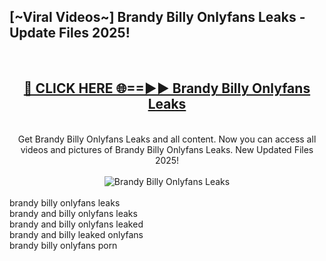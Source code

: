 <h2>[~Viral Videos~] Brandy Billy Onlyfans Leaks - Update Files 2025!</h2>
<br>
<div align="center">
<h2><a href="https://betterlinks.top/A2PfLJ" rel="nofollow">🔴 CLICK HERE 🌐==►► Brandy Billy Onlyfans Leaks</a></h2>
<br>
Get Brandy Billy Onlyfans Leaks and all content. Now you can access all videos and pictures of Brandy Billy Onlyfans Leaks. New Updated Files 2025!
<br>
<br>
<a href="https://betterlinks.top/A2PfLJ" rel="nofollow" data-target="animated-image.originalLink"><img src="https://i.ibb.co.com/WyWwxjT/player-gif2.gif" alt="Brandy Billy Onlyfans Leaks" style="max-width: 100%; display: inline-block;" data-target="animated-image.originalImage"></a>
</div>
<br>
brandy billy onlyfans leaks<br>
brandy and billy onlyfans leaks<br>
brandy and billy onlyfans leaked<br>
brandy and billy leaked onlyfans<br>
brandy billy onlyfans porn